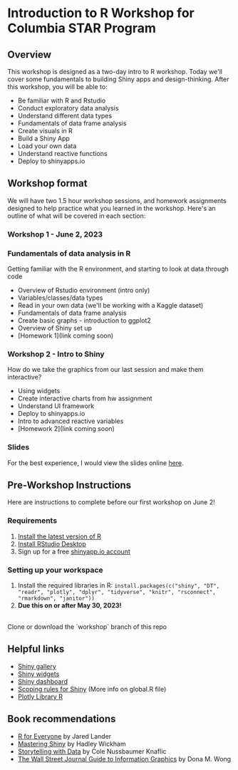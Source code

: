 # Introduction to R Workshop for Columbia STAR Program

## Overview
This workshop is designed as a two-day intro to R workshop. Today we'll cover some fundamentals to building Shiny apps and design-thinking. After this workshop, you will be able to:

- Be familiar with R and Rstudio
- Conduct exploratory data analysis
- Understand different data types
- Fundamentals of data frame analysis
- Create visuals in R
- Build a Shiny App
- Load your own data
- Understand reactive functions
- Deploy to shinyapps.io

## Workshop format
We will have two 1.5 hour workshop sessions, and homework assignments designed to help practice what you learned in the workshop. Here's an outline of what will be covered in each section:

### Workshop 1 - June 2, 2023
### Fundamentals of data analysis in R
Getting familiar with the R environment, and starting to look at data through code
- Overview of Rstudio environment (intro only)
- Variables/classes/data types
- Read in your own data (we'll be working with a Kaggle dataset)
- Fundamentals of data frame analysis
- Create basic graphs - introduction to ggplot2
- Overview of Shiny set up
- [Homework 1](link coming soon)

### Workshop 2 - Intro to Shiny
How do we take the graphics from our last session and make them interactive?
- Using widgets
- Create interactive charts from hw assignment
- Understand UI framework
- Deploy to shinyapps.io
- Intro to advanced reactive variables
- [Homework 2](link coming soon)

### Slides
For the best experience, I would view the slides online [here](https://docs.google.com/presentation/d/1quw8JVVBsEEMUrewK0Q4F-rbD1raPWfEYh0n5gNP_k0/edit?usp=sharing).


## Pre-Workshop Instructions
Here are instructions to complete before our first workshop on June 2!

### Requirements
1. [Install the latest version of R](https://www.r-project.org/about.html#:~:text=R%20is%20a%20language%20and,by%20John%20Chambers%20and%20colleagues)
2. [Install RStudio Desktop](https://posit.co/download/rstudio-desktop)
3. Sign up for a free [shinyapp.io account](https://www.shinyapps.io)

### Setting up your workspace
1. Install the required libraries in R:
`install.packages(c("shiny", "DT", "readr", "plotly", "dplyr", "tidyverse", "knitr", "rsconnect", "rmarkdown", "janitor"))`
2. **Due this on or after May 30, 2023!**
<br>
Clone or download the `workshop` branch of this repo 



## Helpful links
- [Shiny gallery](https://shiny.rstudio.com/gallery/)
- [Shiny widgets](https://shiny.rstudio.com/gallery/widget-gallery.html)
- [Shiny dashboard](https://rstudio.github.io/shinydashboard/get_started.html)
- [Scoping rules for Shiny](https://shiny.rstudio.com/articles/scoping.html) (More info on global.R file)
- [Plotly Library R](https://plotly.com/r/)


## Book recommendations
- [R for Everyone](https://www.jaredlander.com/r-for-everyone) by Jared Lander
- [Mastering Shiny](https://mastering-shiny.org/) by Hadley Wickham
- [Storytelling with Data](https://www.amazon.com/Storytelling-Data-Visualization-Business-Professionals/dp/1119002257) by Cole Nussbaumer Knaflic
- [The Wall Street Journal Guide to Information Graphics](https://www.amazon.com/Street-Journal-Guide-Information-Graphics/dp/0393347281) by Dona M. Wong